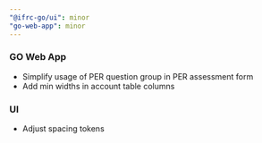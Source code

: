 ```yaml
---
"@ifrc-go/ui": minor
"go-web-app": minor
---
```


### GO Web App
- Simplify usage of PER question group in PER assessment form
- Add min widths in account table columns

### UI
- Adjust spacing tokens
